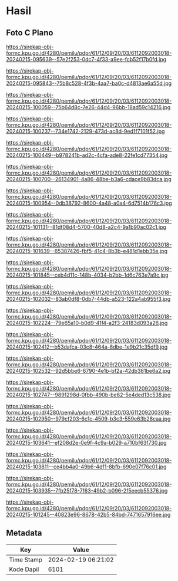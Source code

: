 # Hasil

## Foto C Plano

https://sirekap-obj-formc.kpu.go.id/4280/pemilu/pdpr/61/12/09/20/03/6112092003018-20240215-095639--57e2f253-0dc7-4f33-a9ee-fcb52f17b0fd.jpg

https://sirekap-obj-formc.kpu.go.id/4280/pemilu/pdpr/61/12/09/20/03/6112092003018-20240215-095843--75b8c528-4f3b-4aa7-ba0c-d4813ae6a55d.jpg

https://sirekap-obj-formc.kpu.go.id/4280/pemilu/pdpr/61/12/09/20/03/6112092003018-20240215-100059--75b64d8c-7e26-44d4-96bb-18ad59c14216.jpg

https://sirekap-obj-formc.kpu.go.id/4280/pemilu/pdpr/61/12/09/20/03/6112092003018-20240215-100237--734e1742-2129-473d-ac8d-9ed1f7101f52.jpg

https://sirekap-obj-formc.kpu.go.id/4280/pemilu/pdpr/61/12/09/20/03/6112092003018-20240215-100449--b978241b-ad2c-4cfa-ade8-22fe1cd77354.jpg

https://sirekap-obj-formc.kpu.go.id/4280/pemilu/pdpr/61/12/09/20/03/6112092003018-20240215-100700--26134901-4a86-48be-b3a6-cdace9b83dca.jpg

https://sirekap-obj-formc.kpu.go.id/4280/pemilu/pdpr/61/12/09/20/03/6112092003018-20240215-100954--0db38792-8600-4a48-a0a4-6d7514b176c3.jpg

https://sirekap-obj-formc.kpu.go.id/4280/pemilu/pdpr/61/12/09/20/03/6112092003018-20240215-101131--81df08d4-5700-40d8-a2c4-9a1b90ac02c1.jpg

https://sirekap-obj-formc.kpu.go.id/4280/pemilu/pdpr/61/12/09/20/03/6112092003018-20240215-101639--65387426-fbf5-41c4-8b3b-e481d1ebb35e.jpg

https://sirekap-obj-formc.kpu.go.id/4280/pemilu/pdpr/61/12/09/20/03/6112092003018-20240215-101845--ceb4d11c-148b-4034-b2bb-1d6c763e7a9c.jpg

https://sirekap-obj-formc.kpu.go.id/4280/pemilu/pdpr/61/12/09/20/03/6112092003018-20240215-102032--83ab0df8-0db7-44db-a523-122a4ab955f3.jpg

https://sirekap-obj-formc.kpu.go.id/4280/pemilu/pdpr/61/12/09/20/03/6112092003018-20240215-102224--79e65a10-b0d9-41f4-a2f3-24183d093a26.jpg

https://sirekap-obj-formc.kpu.go.id/4280/pemilu/pdpr/61/12/09/20/03/6112092003018-20240215-102412--b53dafca-03c8-464a-8dbe-1e9b21c35df9.jpg

https://sirekap-obj-formc.kpu.go.id/4280/pemilu/pdpr/61/12/09/20/03/6112092003018-20240215-102532--92d5bbe6-6790-4e1b-bf2a-42db361be6a2.jpg

https://sirekap-obj-formc.kpu.go.id/4280/pemilu/pdpr/61/12/09/20/03/6112092003018-20240215-102747--9891298d-0fbb-490b-be62-5e4ded13c538.jpg

https://sirekap-obj-formc.kpu.go.id/4280/pemilu/pdpr/61/12/09/20/03/6112092003018-20240215-102950--979cf203-6c1c-4509-b3c3-559e63b28caa.jpg

https://sirekap-obj-formc.kpu.go.id/4280/pemilu/pdpr/61/12/09/20/03/6112092003018-20240215-103641--ef208d2e-0e9f-4c9a-b029-a710bf63f730.jpg

https://sirekap-obj-formc.kpu.go.id/4280/pemilu/pdpr/61/12/09/20/03/6112092003018-20240215-103811--ce4bb4a0-49b6-4df1-8bfb-690e07f76c01.jpg

https://sirekap-obj-formc.kpu.go.id/4280/pemilu/pdpr/61/12/09/20/03/6112092003018-20240215-103935--7fb25f78-7f63-49b2-b096-2f5eecb55376.jpg

https://sirekap-obj-formc.kpu.go.id/4280/pemilu/pdpr/61/12/09/20/03/6112092003018-20240215-101245--40823e96-8678-42b5-84bd-7471657916ee.jpg


## Metadata

| Key        | Value               |
| ---------- | ------------------- |
| Time Stamp | 2024-02-19 06:21:02 |
| Kode Dapil | 6101                |



